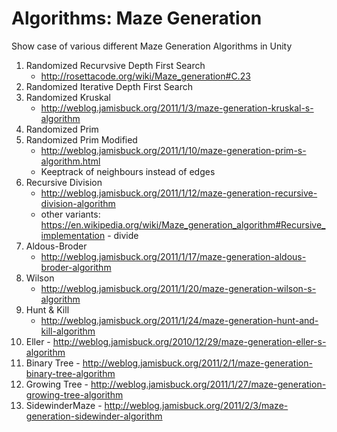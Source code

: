# Algorithms: Maze Generation
 Show case of various different Maze Generation Algorithms in Unity

 1. Randomized Recurvsive Depth First Search
    - http://rosettacode.org/wiki/Maze_generation#C.23
 2. Randomized Iterative Depth First Search
 3. Randomized Kruskal
    - http://weblog.jamisbuck.org/2011/1/3/maze-generation-kruskal-s-algorithm
 4. Randomized Prim
 5. Randomized Prim Modified
    - http://weblog.jamisbuck.org/2011/1/10/maze-generation-prim-s-algorithm.html
    - Keeptrack of neighbours instead of edges
 6. Recursive Division
    - http://weblog.jamisbuck.org/2011/1/12/maze-generation-recursive-division-algorithm
    - other variants: https://en.wikipedia.org/wiki/Maze_generation_algorithm#Recursive_implementation - divide
 7. Aldous-Broder
    - http://weblog.jamisbuck.org/2011/1/17/maze-generation-aldous-broder-algorithm
 8. Wilson
    - http://weblog.jamisbuck.org/2011/1/20/maze-generation-wilson-s-algorithm
 9. Hunt & Kill
    - http://weblog.jamisbuck.org/2011/1/24/maze-generation-hunt-and-kill-algorithm
 10. Eller
    - http://weblog.jamisbuck.org/2010/12/29/maze-generation-eller-s-algorithm
 11. Binary Tree
    - http://weblog.jamisbuck.org/2011/2/1/maze-generation-binary-tree-algorithm
 12. Growing Tree
    - http://weblog.jamisbuck.org/2011/1/27/maze-generation-growing-tree-algorithm
 13. SidewinderMaze
    - http://weblog.jamisbuck.org/2011/2/3/maze-generation-sidewinder-algorithm
